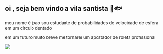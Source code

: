## oi , seja bem vindo a vila santista 🐳🐟

meu nome é joao sou estudante de probabilidades de velocidade de esfera em um circulo dentado 

em um futuro muito breve me tornarei um apostador de roleta profissional 



![](https://media1.tenor.com/m/X6hWPXlAYGkAAAAC/roulette-game.gif)
